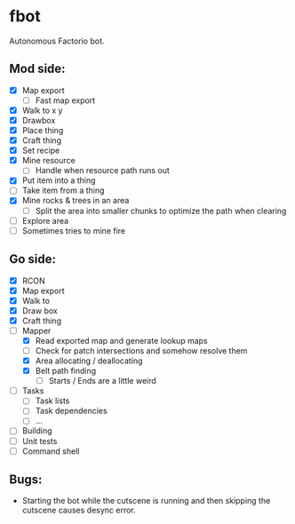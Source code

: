 # fbot
Autonomous Factorio bot.

## Mod side:
- [x] Map export
  - [ ] Fast map export
- [x] Walk to x y
- [x] Drawbox
- [x] Place thing
- [x] Craft thing
- [x] Set recipe
- [x] Mine resource
  - [ ] Handle when resource path runs out
- [x] Put item into a thing
- [ ] Take item from a thing
- [x] Mine rocks & trees in an area
  - [ ] Split the area into smaller chunks to optimize the path when clearing
- [ ] Explore area
- [ ] Sometimes tries to mine fire

## Go side:
- [x] RCON
 - [x] Map export
 - [x] Walk to
 - [x] Draw box
 - [x] Craft thing
- [ ] Mapper
  - [x] Read exported map and generate lookup maps
  - [ ] Check for patch intersections and somehow resolve them
  - [x] Area allocating / deallocating
  - [x] Belt path finding
    - [ ] Starts / Ends are a little weird
- [ ] Tasks
  - [ ] Task lists
  - [ ] Task dependencies
  - [ ] ...
- [ ] Building
- [ ] Unit tests
- [ ] Command shell

## Bugs:
- Starting the bot while the cutscene is running and then skipping the cutscene causes desync error.
